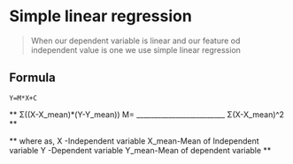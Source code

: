 # Simple linear regression 
> When our dependent variable  is  linear  and our feature od independent value is one we use simple linear regression
## Formula 
    Y=M*X+C
    
    
**         Σ((X-X_mean)*(Y-Y_mean)) 
     M= _________________________ 
              Σ(X-X_mean)^2 **
             
             
 ** where as,
      X     -Independent variable 
      X_mean-Mean of Independent variable 
      Y     -Dependent variable 
      Y_mean-Mean of dependent variable **


